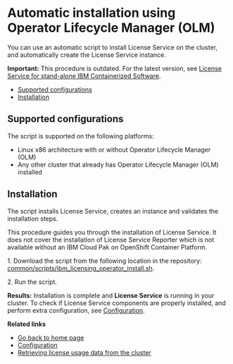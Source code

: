 
# Automatic installation using Operator Lifecycle Manager (OLM)

You can use an automatic script to install License Service on the cluster, and automatically create the License Service instance.

**Important:** This procedure is outdated. For the latest version, see [License Service for stand-alone IBM Containerized Software](https://ibm.biz/license_service4containers).

- [Supported configurations](#supported-configurations)
- [Installation](#installation)

## Supported configurations

The script is supported on the following platforms:

- Linux x86 architecture with or without Operator Lifecycle Manager (OLM)
- Any other cluster that already has Operator Lifecycle Manager (OLM) installed

## Installation

The script installs License Service, creates an instance and validates the installation steps.

This procedure guides you through the installation of License Service. It does not cover the installation of License Service Reporter which is not available without an IBM Cloud Pak on OpenShift Container Platform.

1\. Download the script from the following location in the repository:
[common/scripts/ibm_licensing_operator_install.sh](/common/scripts/ibm_licensing_operator_install.sh).

2\. Run the script.

**Results:**
Installation is complete and **License Service** is running in your cluster. To check if License Service components are properly installed, and perform extra configuration, see [Configuration](Configuration.md).

<b>Related links</b>

- [Go back to home page](../License_Service_main.md#documentation)
- [Configuration](Configuration.md)
- [Retrieving license usage data from the cluster](Retrieving_data.md)
